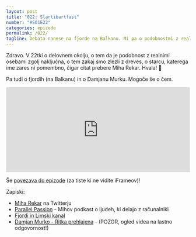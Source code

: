```yaml
---
layout: post
title: "022: Slartibartfast"
number: "#S01E22"
categories: epizode
permalink: /022/
tagline: Debata nanese na fjorde na Balkanu. Mi pa o podobnostmi z realnimi osebami (ki je zgolj naključna), o tem zakaj smo zlezli z dreves, o starcu, katerega ime zares ni pomembno. Citat prebere Miha Rekar. 
---
```


Zdravo. V 22tki o delovnem okolju, o tem da je podobnost z realnimi osebami zgolj naključna, o tem zakaj smo zlezli z dreves, o starcu, katerega ime zares ni pomembno, čigar citat prebere Miha Rekar. Hvala! 🙏

Pa tudi o fjordih (na Balkanu) in o Damjanu Murku. Mogoče še o čem.

<iframe src="https://open.spotify.com/embed-podcast/episode/2ykoKl8GoLbk3mWEVqzEtE" width="100%" height="232" frameborder="0" allowtransparency="true" allow="encrypted-media"></iframe>

Še [povezava do epizode](https://apple.co/3jw718m) (za tiste ki ne vidite iFrameov)!

Zapiski:
- [Miha Rekar](https://twitter.com/miharekar/) na Twitterju
- [Parallel Passion](https://www.parallelpassion.com) - Mihov podkast o ljudeh, ki delajo z računalniki
- [Fjordi in Limski kanal](https://sl.wikipedia.org/wiki/Fjord#Lažni_fjordi)
- [Damjan Murko - Ritka prehlajena](https://www.youtube.com/watch?v=Jhjr9bfylIw) - (POZOR, ogled videa na lastno odgovornost!)